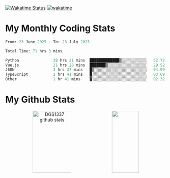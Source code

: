 [![Wakatime Status](https://github.com/noopurphalak/noopurphalak/workflows/wakatime-status-update/badge.svg)](https://github.com/noopurphalak/noopurphalak/actions/workflows/main.yml)
[![wakatime](https://wakatime.com/badge/user/80ace140-ef40-4fdd-b8ed-f3be3d2e1aea.svg)](https://wakatime.com/@80ace140-ef40-4fdd-b8ed-f3be3d2e1aea)

# My Monthly Coding Stats

<!--START_SECTION:waka-->

```python
From: 23 June 2025 - To: 23 July 2025

Total Time: 71 hrs 3 mins

Python               38 hrs 21 mins  █████████████▒░░░░░░░░░░░   52.72 %
Vue.js               21 hrs 28 mins  ███████▒░░░░░░░░░░░░░░░░░   29.52 %
JSON                 3 hrs 37 mins   █▒░░░░░░░░░░░░░░░░░░░░░░░   04.99 %
TypeScript           2 hrs 41 mins   █░░░░░░░░░░░░░░░░░░░░░░░░   03.69 %
Other                1 hr 41 mins    ▓░░░░░░░░░░░░░░░░░░░░░░░░   02.32 %
```

<!--END_SECTION:waka-->

# My Github Stats
<div style="text-align: center;">
  <img width="49%" height="195px" src="https://github-readme-stats-sigma-five.vercel.app/api?username=noopurphalak&show_icons=true&count_private=true&hide_border=true&title_color=00FFFF&icon_color=00FFFF&text_color=00FFFF&bg_color=0d1117" alt="DGS1337 github stats" />
  <img width="41%" height="195px" src="https://github-readme-stats-sigma-five.vercel.app/api/top-langs/?username=noopurphalak&layout=compact&hide_border=true&title_color=00FFFF&text_color=00FFFF&bg_color=0d1117" />
</div>
